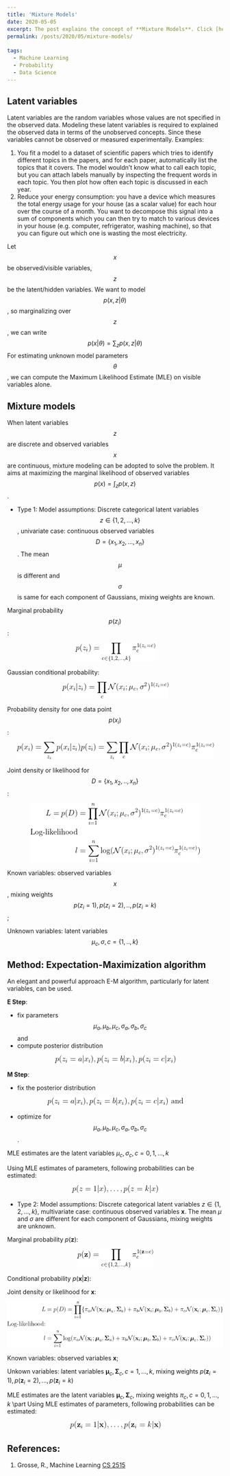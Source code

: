 ```yaml
---
title: 'Mixture Models'
date: 2020-05-05
excerpt: The post explains the concept of **Mixture Models**. Click [here](https://sayrjked.github.io/posts/2020/05/mixture-models/) to read further.
permalink: /posts/2020/05/mixture-models/

tags:
  - Machine Learning
  - Probability
  - Data Science
---
```


## Latent variables

Latent variables are the random variables whose values are not specified in the observed data.
Modeling these latent variables is required to explained the observed data in terms of the unobserved concepts. Since these variables cannot be observed or measured experimentally.
Examples:

1. You fit a model to a dataset of scientific papers which tries to identify different topics in the papers, and for each paper, automatically list the topics that it covers. The model wouldn’t know what to call each topic, but you can attach labels manually by inspecting the frequent words in each topic. You then plot how often each topic is discussed in each year.
2. Reduce your energy consumption: you have a device which measures the total energy usage for your house (as a scalar value) for each hour over the course of a month. You want to decompose this signal into a sum of components which you can then try to match to various devices in your house (e.g. computer, refrigerator, washing machine), so that you can figure out which one is wasting the most electricity.

Let $$x$$ be observed/visible variables, $$z$$ be the latent/hidden variables.
We want to model $$p(x, z|\theta)$$, so marginalizing over $$z$$, we can write $$p(x|\theta) = \sum_z p(x, z|\theta)$$
For estimating unknown model parameters $$\theta$$, we can compute the Maximum Likelihood Estimate (MLE) on visible variables alone.

## Mixture models

When latent variables $$z$$ are discrete and observed variables $$x$$ are continuous, mixture modeling can be adopted to solve the problem.
It aims at maximizing the marginal likelihood of observed variables $$p(x) = \int_{z} p(x,z)$$.

- Type 1: Model assumptions: Discrete categorical latent variables $$ z \in \{1,2, ..., k\} $$, univariate case: continuous observed variables $$ D = \{ x_1, x_2, ..., x_n \} $$. The mean $$\mu$$ is different and $$\sigma$$ is same for each component of Gaussians, mixing weights are known.

Marginal probability $$p(z_i)$$:

<!-- p(z_i) = \prod_{c \in \{ 1,2, \hdots, k \} } \pi_c^{\mathbbm{1}  (z_i=c)} -->
<p style="text-align:center;"><img src="/images/equations/mixturemodels/eqn-pzi.gif" alt="eqn-pzi"/></p>

Gaussian conditional probability:

<!-- p({x_i}|{z_i}) = \prod_{c} \mathcal{N}(x_i; \mu_c, \sigma^2)^{\mathbbm{1}  (z_i=c)} -->
<p style="text-align:center;"><img src="/images/equations/mixturemodels/eqn-pxizi.gif" alt="eqn-pxizi"/></p>

Probability density for one data point $$p(x_i)$$:

<!-- p(x_i) &=  \sum_{z_i} p(x_i|z_i)p(z_i) = \sum_{z_i} \prod_c \mathcal{N}(x_i; \mu_c, \sigma^2)^{\mathbbm{1}  (z_i=c)} \pi_c^{\mathbbm{1}  (z_i=c)} -->

<p style="text-align:center;"><img src="/images/equations/mixturemodels/eqn-pxi.gif" alt="eqn-pxi"/></p>

Joint density or likelihood for  $$D = \{ x_1, x_2, .., x_n \}$$:
<!-- \begin{align*}
L = p(D) &= \prod_{i=1}^n \mathcal{N}(x_i; \mu_c, \sigma^2)^{\mathbbm{1}  (z_i=c)} \pi_c^{\mathbbm{1}  (z_i=c)}\\
\text{Log-likelihood}\\
l &= \sum_{i=1}^n \log (\mathcal{N}(x_i; \mu_c, \sigma^2)^{\mathbbm{1}  (z_i=c)} \pi_c^{\mathbbm{1}  (z_i=c)})\\
\end{align*} -->

<p style="text-align:center;"><img src="/images/equations/mixturemodels/eqn-jointloglikeli1.gif" alt="eqn-jointloglikeli1"/></p>



Known variables: observed variables $${x}$$, mixing weights $$p(z_i=1), p(z_i=2), .., p(z_i=k)$$;

Unknown variables: latent variables $$\mu_c, \sigma, c=\{1,..,k\}$$

## Method: Expectation-Maximization algorithm

An elegant and powerful approach E-M algorithm, particularly for latent variables, can be used.

**E Step**:
- fix parameters $$\mu_{a}, \mu_{b}, \mu_{c},\sigma_{a}, \sigma_{b},\sigma_{c}$$ and
- compute posterior distribution
<!-- p({z_i = a}|x_i ), p({z_i = b}|x_i ), p({z_i = c}|x_i ) -->

<p style="text-align:center;"><img src="/images/equations/mixturemodels/eqn-esteppost1.gif" alt="eqn-esteppost1"/></p>

**M Step**:
- fix the posterior distribution
<!-- p({z_i = a}|x_i ), p({z_i = b}|x_i ), p({z_i = c}|x_i ) \text{ and} -->
<p style="text-align:center;"><img src="/images/equations/mixturemodels/eqn-msteppost1.gif" alt="eqn-msteppost1"/></p>

- optimize for $$\mu_{a}, \mu_{b}, \mu_{c}, \sigma_{a}, \sigma_{b},\sigma_{c}$$.

MLE estimates are the latent variables $\mu_c, \sigma_c, c={0,1,...,k}$

Using MLE estimates of parameters, following probabilities can be estimated:
<!-- p(z=1|{x}), \hdots, p(z=k|{x}) -->

<p style="text-align:center;"><img src="/images/equations/mixturemodels/eqn-condzx.gif" alt="eqn-condzx"/></p>


- Type 2: Model assumptions: Discrete categorical latent variables $z \in \{1,2, ..., k\}$, multivariate case: continuous observed variables $\textbf{x}$. The mean $\mu$ and $\sigma$ are different for each component of Gaussians, mixing weights are unknown.

Marginal probability $p(\textbf{z})$:
<!-- p(\textbf{z}) = \prod_{c \in \{ 1,2, \hdots, k \} } \pi_c^{\mathbbm{1}  (\textbf{z}=c)} -->
<p style="text-align:center;"><img src="/images/equations/mixturemodels/eqn-pzibf.gif" alt="eqn-pzibf"/></p>

Conditional probability $p(\textbf{x}|\textbf{z})$:
<!-- \begin{align*}
p(\textbf{x}|\textbf{z}) = \prod_c \mathcal{N}(\textbf{x}; \boldsymbol{\mu}_c, \boldsymbol{\Sigma}_c)^{\mathbbm{1} (\textbf{z}=c)}
\end{align*} -->

Joint density or likelihood for $\textbf{x}$:
<!-- \begin{align*}
L &= p(D) = \prod_{i=1}^n \{ \pi_{a} \mathcal{N}(\textbf{x}_i; \boldsymbol{\mu}_{a}, \boldsymbol{\Sigma}_{a}) + \pi_{b} \mathcal{N}(\textbf{x}_i; \boldsymbol{\mu}_{b}, \boldsymbol{\Sigma}_{b}) + \pi_{c} \mathcal{N}(\textbf{x}_i; \boldsymbol{\mu}_{c}, \boldsymbol{\Sigma}_{c}) \}\\
\text{Log-likelihood:}\\
l &= \sum_{i=1}^n \log (\pi_{a} \mathcal{N}(\textbf{x}_i; \boldsymbol{\mu}_{a}, \boldsymbol{\Sigma}_{a}) + \pi_{b} \mathcal{N}(\textbf{x}_i; \boldsymbol{\mu}_{b}, \boldsymbol{\Sigma}_{b}) + \pi_{c} \mathcal{N}(\textbf{x}_i; \boldsymbol{\mu}_{c}, \boldsymbol{\Sigma}_{c}))\\
\end{align*} -->
<p style="text-align:center;"><img src="/images/equations/mixturemodels/eqn-jointloglikeli1bf.gif" alt="eqn-jointloglikeli1bf"/></p>


Known variables: observed variables $\textbf{x}$;

Unkown variables: latent variables $\boldsymbol{\mu}_c, \boldsymbol{\Sigma}_c, c={1,...,k}$, mixing weights $p(\textbf{z}_i=1), p(\textbf{z}_i=2), ..., p(\textbf{z}_i=k)$

MLE estimates are the latent variables $\boldsymbol{\mu}_c, \boldsymbol{\Sigma}_c$, mixing weights $\pi_c, c={0,1,...,k}$
\part Using MLE estimates of parameters, following probabilities can be estimated:

<!-- p(\textbf{z}_i=1|\textbf{x}), \hdots, p(\textbf{z}_i=k|\textbf{x}) -->

<p style="text-align:center;"><img src="/images/equations/mixturemodels/eqn-condzxbf.gif" alt="eqn-condzxbf"/></p>

## References:

1. Grosse, R., Machine Learning [CS 2515](http://www.cs.toronto.edu/~rgrosse/courses/csc2515_2019/)

